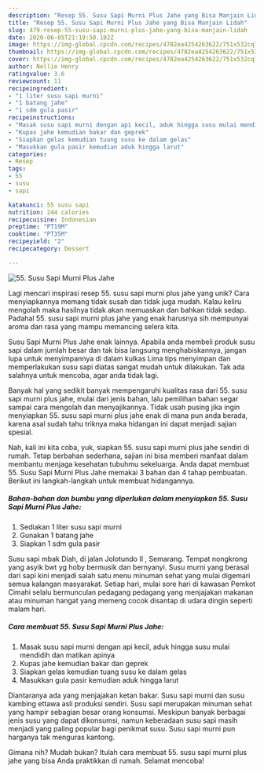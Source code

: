 ```yaml
---
description: "Resep 55. Susu Sapi Murni Plus Jahe yang Bisa Manjain Lidah"
title: "Resep 55. Susu Sapi Murni Plus Jahe yang Bisa Manjain Lidah"
slug: 479-resep-55-susu-sapi-murni-plus-jahe-yang-bisa-manjain-lidah
date: 2020-06-05T21:19:50.102Z
image: https://img-global.cpcdn.com/recipes/4782ea4254263622/751x532cq70/55-susu-sapi-murni-plus-jahe-foto-resep-utama.jpg
thumbnail: https://img-global.cpcdn.com/recipes/4782ea4254263622/751x532cq70/55-susu-sapi-murni-plus-jahe-foto-resep-utama.jpg
cover: https://img-global.cpcdn.com/recipes/4782ea4254263622/751x532cq70/55-susu-sapi-murni-plus-jahe-foto-resep-utama.jpg
author: Nellie Henry
ratingvalue: 3.6
reviewcount: 11
recipeingredient:
- "1 liter susu sapi murni"
- "1 batang jahe"
- "1 sdm gula pasir"
recipeinstructions:
- "Masak susu sapi murni dengan api kecil, aduk hingga susu mulai mendidih dan matikan apinya"
- "Kupas jahe kemudian bakar dan geprek"
- "Siapkan gelas kemudian tuang susu ke dalam gelas"
- "Masukkan gula pasir kemudian aduk hingga larut"
categories:
- Resep
tags:
- 55
- susu
- sapi

katakunci: 55 susu sapi 
nutrition: 244 calories
recipecuisine: Indonesian
preptime: "PT19M"
cooktime: "PT35M"
recipeyield: "2"
recipecategory: Dessert

---
```



![55. Susu Sapi Murni Plus Jahe](https://img-global.cpcdn.com/recipes/4782ea4254263622/751x532cq70/55-susu-sapi-murni-plus-jahe-foto-resep-utama.jpg)

Lagi mencari inspirasi resep 55. susu sapi murni plus jahe yang unik? Cara menyiapkannya memang tidak susah dan tidak juga mudah. Kalau keliru mengolah maka hasilnya tidak akan memuaskan dan bahkan tidak sedap. Padahal 55. susu sapi murni plus jahe yang enak harusnya sih mempunyai aroma dan rasa yang mampu memancing selera kita.

Susu Sapi Murni Plus Jahe enak lainnya. Apabila anda membeli produk susu sapi dalam jumlah besar dan tak bisa langsung menghabiskannya, jangan lupa untuk menyimpannya di dalam kulkas Lima tips menyimpan dan memperlakukan susu sapi diatas sangat mudah untuk dilakukan. Tak ada salahnya untuk mencoba, agar anda tidak lagi.

Banyak hal yang sedikit banyak mempengaruhi kualitas rasa dari 55. susu sapi murni plus jahe, mulai dari jenis bahan, lalu pemilihan bahan segar sampai cara mengolah dan menyajikannya. Tidak usah pusing jika ingin menyiapkan 55. susu sapi murni plus jahe enak di mana pun anda berada, karena asal sudah tahu triknya maka hidangan ini dapat menjadi sajian spesial.


Nah, kali ini kita coba, yuk, siapkan 55. susu sapi murni plus jahe sendiri di rumah. Tetap berbahan sederhana, sajian ini bisa memberi manfaat dalam membantu menjaga kesehatan tubuhmu sekeluarga. Anda dapat membuat 55. Susu Sapi Murni Plus Jahe memakai 3 bahan dan 4 tahap pembuatan. Berikut ini langkah-langkah untuk membuat hidangannya.

<!--inarticleads1-->

##### Bahan-bahan dan bumbu yang diperlukan dalam menyiapkan 55. Susu Sapi Murni Plus Jahe:

1. Sediakan 1 liter susu sapi murni
1. Gunakan 1 batang jahe
1. Siapkan 1 sdm gula pasir


Susu sapi mbak Diah, di jalan Jolotundo II , Semarang. Tempat nongkrong yang asyik bwt yg hoby bermusik dan bernyanyi. Susu murni yang berasal dari sapi kini menjadi salah satu menu minuman sehat yang mulai digemari semua kalangan masyarakat. Setiap hari, mulai sore hari di kawasan Pemkot Cimahi selalu bermunculan pedagang pedagang yang menjajakan makanan atau minuman hangat yang memeng cocok disantap di udara dingin seperti malam hari. 

<!--inarticleads2-->

##### Cara membuat 55. Susu Sapi Murni Plus Jahe:

1. Masak susu sapi murni dengan api kecil, aduk hingga susu mulai mendidih dan matikan apinya
1. Kupas jahe kemudian bakar dan geprek
1. Siapkan gelas kemudian tuang susu ke dalam gelas
1. Masukkan gula pasir kemudian aduk hingga larut


Diantaranya ada yang menjajakan ketan bakar. Susu sapi murni dan susu kambing ettawa asli produksi sendiri. Susu sapi merupakan minuman sehat yang hampir sebagian besar orang konsumsi. Meskipun banyak berbagai jenis susu yang dapat dikonsumsi, namun keberadaan susu sapi masih menjadi yang paling popular bagi penikmat susu. Susu sapi murni pun harganya tak menguras kantong. 

Gimana nih? Mudah bukan? Itulah cara membuat 55. susu sapi murni plus jahe yang bisa Anda praktikkan di rumah. Selamat mencoba!

